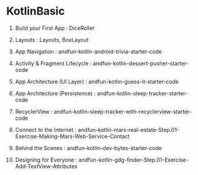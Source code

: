 # KotlinBasic

1. Build your First App : DiceRoller

2. Layouts : Layouts, BoxLayout

3. App Navigation : andfun-kotlin-android-trivia-starter-code

4. Activity & Fragment Lifecycle : andfun-kotlin-dessert-pusher-starter-code

5. App Architecture (UI Layer) : andfun-kotlin-guess-it-starter-code

6. App Architecture (Persistence) : andfun-kotlin-sleep-tracker-starter-code

7. RecyclerView : andfun-kotlin-sleep-tracker-with-recyclerview-starter-code

8. Connect to the Internet : andfun-kotlin-mars-real-estate-Step.01-Exercise-Making-Mars-Web-Service-Contact

9. Behind the Scenes : andfun-kotlin-dev-bytes-starter-code

10. Designing for Everyone : andfun-kotlin-gdg-finder-Step.01-Exercise-Add-TextView-Attributes
